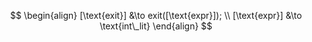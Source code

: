 $$
\begin{align}
    [\text{exit}] &\to exit([\text{expr}]);
    \\
    [\text{expr}] &\to \text{int\_lit}
\end{align}
$$
